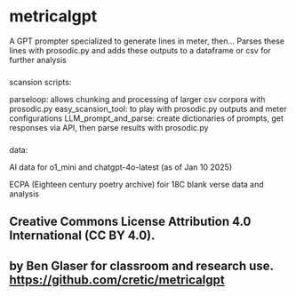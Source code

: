 # metricalgpt

A GPT prompter specialized to generate lines in meter, then...
Parses these lines with prosodic.py and adds these outputs to a dataframe or csv for further analysis

###
scansion scripts:

parseloop:  allows chunking and processing of larger csv corpora with prosodic.py
easy_scansion_tool: to play with prosodic.py outputs and meter configurations 
LLM_prompt_and_parse: create dictionaries of prompts, get responses via API, then parse results with prosodic.py

###

data:

AI data for o1_mini and chatgpt-4o-latest (as of Jan 10 2025) 

ECPA (Eighteen century poetry archive) foir 18C blank verse data and analysis


## Creative Commons License Attribution 4.0 International (CC BY 4.0). 
## by Ben Glaser for classroom and research use. https://github.com/cretic/metricalgpt



